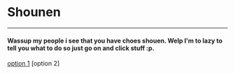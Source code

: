 # Shounen 
---
#### Wassup my people i see that you have choes shouen. Welp I'm to lazy to tell you what to do so just go on and click stuff :p.
[option 1](https://www.funimation.com/shows/jojos-bizarre-adventure)
[option 2]